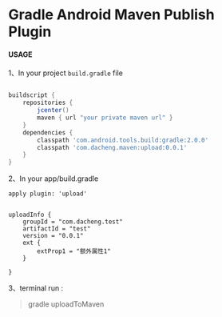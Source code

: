 # Gradle Android Maven Publish Plugin

#### USAGE

1、In your project `build.gradle` file

``` groovy

buildscript {
    repositories {
        jcenter()
        maven { url "your private maven url" }
    }
    dependencies {
        classpath 'com.android.tools.build:gradle:2.0.0'
        classpath 'com.dacheng.maven:upload:0.0.1'
    }
}

```

2、In your app/build.gradle

```
apply plugin: 'upload'


uploadInfo {
    groupId = "com.dacheng.test"
    artifactId = "test"
    version = "0.0.1"
    ext {
        extProp1 = "额外属性1"
    }

}
```

3、terminal run :

> gradle uploadToMaven



